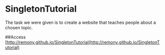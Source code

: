 # SingletonTutorial

The task we were given is to create a website that teaches people about a chosen topic.

##Access
[http://remony.github.io/SingletonTutorial(http://remony.github.io/SingletonTutorial)
